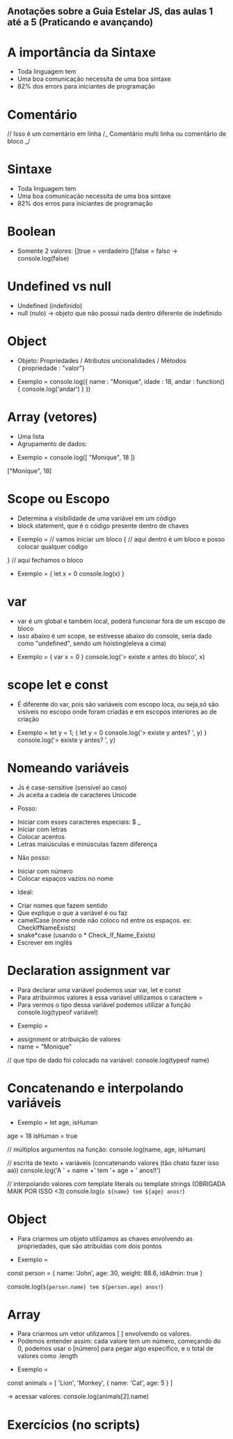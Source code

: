 ## Anotações sobre a Guia Estelar JS, das aulas 1 até a 5 (Praticando e avançando)

# A importância da Sintaxe

-   Toda linguagem tem
-   Uma boa comunicação necessita de uma boa sintaxe
-   82% dos errors para iniciantes de programação

# Comentário

// Isso é um comentário em linha
/_ Comentário multi linha
ou
comentário de bloco
_/

# Sintaxe

-   Toda linguagem tem
-   Uma boa comunicação necessita de uma boa sintaxe
-   82% dos erros para iniciantes de programação

# Boolean

-   Somente 2 valores:
    []true = verdadeiro
    []false = falso
    -> console.log(false)

# Undefined vs null

-   Undefined (indefinido)
-   null (nulo) -> objeto que não possui nada dentro diferente de indefinido

# Object

-   Objeto:
    Propriedades / Atributos
    uncionalidades / Métodos  
    { propriedade : "valor"}

*   Exemplo =
    console.log({
    name : "Monique",
    idade : 18,
    andar : function(){
    console.log('andar')
    }
    })

# Array (vetores)

-   Uma lista
-   Agrupamento de dados:

*   Exemplo =
    console.log([
    "Monique",
    18
    ])

["Monique", 18]

# Scope ou Escopo

-   Determina a visibilidade de uma variável em um código
-   block statement, que é o código presente dentro de chaves

*   Exemplo =
    // vamos iniciar um bloco
    {
    // aqui dentro é um bloco e posso colocar qualquer código

} // aqui fechamos o bloco

-   Exemplo =
    {
    let x = 0
    console.log(x)
    }

# var

-   var é um global e também local, poderá funcionar fora de um escopo de bloco
-   isso abaixo é um scope, se estivesse abaixo do console, seria dado como "undefined", sendo um hoisting(eleva a cima)

*   Exemplo =
    {
    var x = 0
    }
    console.log('> existe x antes do bloco', x)

# scope let e const

-   É diferente do var, pois são variáveis com escopo loca, ou seja,só são visíveis no escopo onde foram criadas e em escopos interiores ao de criação

*   Exemplo =
    let y = 1;
    {
    let y = 0
    console.log('> existe y antes? ', y)
    }
    console.log('> existe y antes? ', y)

# Nomeando variáveis

-   Js é case-sensitive (sensível ao caso)
-   Js aceita a cadeia de caracteres Unicode

*   Posso:

-   Iniciar com esses caracteres especiais: $ \_
-   Iniciar com letras
-   Colocar acentos
-   Letras maiúsculas e minúsculas fazem diferença

*   Não posso:

-   Iniciar com número
-   Colocar espaços vazios no nome

*   Ideal:

-   Criar nomes que fazem sentido
-   Que explique o que a variável é ou faz
-   camelCase (nome onde não coloco nd entre os espaços. ex: CheckIfNameExists)
-   snake*case (usando o * Check_If_Name_Exists)
-   Escrever em inglês

# Declaration assignment var

-   Para declarar uma variável podemos usar var, let e const
-   Para atribuirmos valores à essa variável utilizamos o caractere =
-   Para vermos o tipo dessa variável podemos utilizar a função console.log(typeof variável)

*   Exemplo =

-   assignment or atribuição de valores
-   name = "Monique"

// que tipo de dado foi colocado na variável:
console.log(typeof name)

# Concatenando e interpolando variáveis

-   Exemplo =
    let age, isHuman

age = 18
isHuman = true

// múltiplos argumentos na função:
console.log(name, age, isHuman)

// escrita de texto + variáveis (concatenando valores (tão chato fazer isso aa))
console.log('A ' + name +' tem '+ age + ' anos!!')

// interpolando valores com template literals ou template strings (OBRIGADA MAIK POR ISSO <3)
console.log(`o ${name} tem ${age} anos!`)

# Object

-   Para criarmos um objeto utilizamos as chaves envolvendo as propriedades, que são atribuídas com dois pontos

*   Exemplo =

const person = {
name: 'John',
age: 30,
weight: 88.6,
idAdmin: true
}

console.log(`${person.name} tem ${person.age} anos!`)

# Array

-   Para criarmos um vetor utilizamos [ ] envolvendo os valores.
-   Podemos entender assim: cada valore tem um número, começando do 0, podemos usar o [número] para pegar algo especifico, e o total de valores como .length

*   Exemplo =

const animals = [
'Lion',
'Monkey',
{
name: 'Cat',
age: 5
}
]

-> acessar valores: console.log(animals[2].name)

# Exercícios (no scripts)
